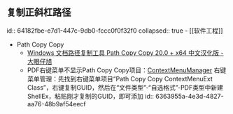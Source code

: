 ## 复制正斜杠路径
id:: 64182fbe-e7d1-447c-9db0-fccc0f0f32f0
collapsed:: true
	- [[软件工程]]
- Path Copy Copy
	- [Windows 文档路径复制工具 Path Copy Copy 20.0 + x64 中文汉化版 - 大眼仔旭](http://www.dayanzai.me/path-copy-copy.html)
	- PDF右键菜单不显示Path Copy Copy项目：[ContextMenuManager](https://meta.appinn.net/t/topic/19835) 右键菜单管理：先找到右键菜单项目“Path Copy Copy ContextMenuExt Class”，右键复制GUID，然后在“文件类型”-“自选格式”-PDF类型中新建ShellEx，粘贴刚才复制的GUID，即可添加
	  id:: 6363955a-4e3d-4827-aa76-48b9af54eecf